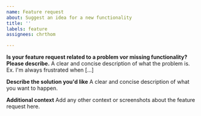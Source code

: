 ```yaml
---
name: Feature request
about: Suggest an idea for a new functionality
title: ''
labels: feature
assignees: chrthom

---
```


**Is your feature request related to a problem vor missing functionality? Please describe.**
A clear and concise description of what the problem is. Ex. I'm always frustrated when [...]

**Describe the solution you'd like**
A clear and concise description of what you want to happen.

**Additional context**
Add any other context or screenshots about the feature request here.
